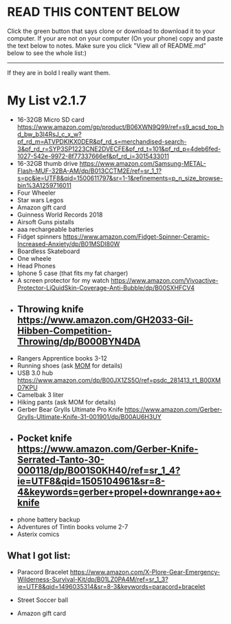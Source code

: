 <h1>READ THIS CONTENT BELOW</h1>                                                                                                          
Click the green button that says clone or download to download it to your computer.
If your are not on your computer (On your phone) copy and paste the text below to notes.
Make sure you click "View all of README.md" below to see the whole list:)
<hr />
If they are in bold I really want them.
<h1>My List v2.1.7</h1>

* 16-32GB Micro SD card https://www.amazon.com/gp/product/B06XWN9Q99/ref=s9_acsd_top_hd_bw_b3I4RsJ_c_x_w?pf_rd_m=ATVPDKIKX0DER&pf_rd_s=merchandised-search-3&pf_rd_r=SYP3SP1223CNE2DVECFE&pf_rd_t=101&pf_rd_p=4deb6fed-1027-542e-9972-8f77337666ef&pf_rd_i=3015433011
* 16-32GB thumb drive https://www.amazon.com/Samsung-METAL-Flash-MUF-32BA-AM/dp/B013CCTM2E/ref=sr_1_1?s=pc&ie=UTF8&qid=1500611797&sr=1-1&refinements=p_n_size_browse-bin%3A1259716011
* Four Wheeler
* Star wars Legos
* Amazon gift card
* Guinness World Records 2018
* Airsoft Guns pistalls
* aaa rechargeable batteries
* Fidget spinners https://www.amazon.com/Fidget-Spinner-Ceramic-Increased-Anxiety/dp/B01MSDI80W
* Boardless Skateboard
* One wheele
* Head Phones
* Iphone 5 case (that fits my fat charger)
* A screen protector for my watch https://www.amazon.com/Vivoactive-Protector-LiQuidSkin-Coverage-Anti-Bubble/dp/B00SXHFCV4
* ## Throwing knife https://www.amazon.com/GH2033-Gil-Hibben-Competition-Throwing/dp/B000BYN4DA
* Rangers Apprentice books 3-12
* Running shoes (ask <u>MOM</u> for details)
* USB 3.0 hub https://www.amazon.com/dp/B00JX1ZS5O/ref=psdc_281413_t1_B00XMD7KPU
* Camelbak 3 liter
* Hiking pants (ask MOM for details)
* Gerber Bear Grylls Ultimate Pro Knife https://www.amazon.com/Gerber-Grylls-Ultimate-Knife-31-001901/dp/B00AU6H3UY
* ## Pocket knife https://www.amazon.com/Gerber-Knife-Serrated-Tanto-30-000118/dp/B001S0KH40/ref=sr_1_4?ie=UTF8&qid=1505104961&sr=8-4&keywords=gerber+propel+downrange+ao+knife
* phone battery backup
* Adventures of Tintin books volume 2-7
* Asterix comics


<h2> What I got list:</h2>

* Paracord Bracelet https://www.amazon.com/X-Plore-Gear-Emergency-Wilderness-Survival-Kit/dp/B01LZ0PA4M/ref=sr_1_3?ie=UTF8&qid=1496035314&sr=8-3&keywords=paracord+bracelet

* Street Soccer ball
* Amazon gift card
